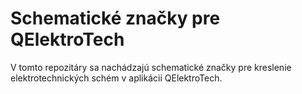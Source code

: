 # Schematické značky pre QElektroTech
V tomto repozitáry sa nachádzajú schematické značky pre kreslenie elektrotechnických schém v aplikácii QElektroTech.